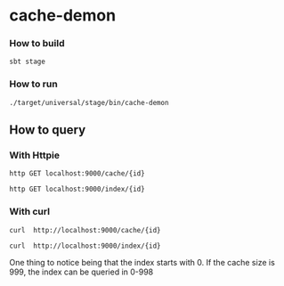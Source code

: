 cache-demon 
===================

### How to build ###

`sbt stage`

### How to run ###

`./target/universal/stage/bin/cache-demon`

## How to query ###

### With Httpie

`http GET localhost:9000/cache/{id}`

`http GET localhost:9000/index/{id}`

### With curl 

`curl  http://localhost:9000/cache/{id}`

`curl  http://localhost:9000/index/{id}`


One thing to notice being that the index starts with 0. If the cache size is 999, the index can be queried in 0-998